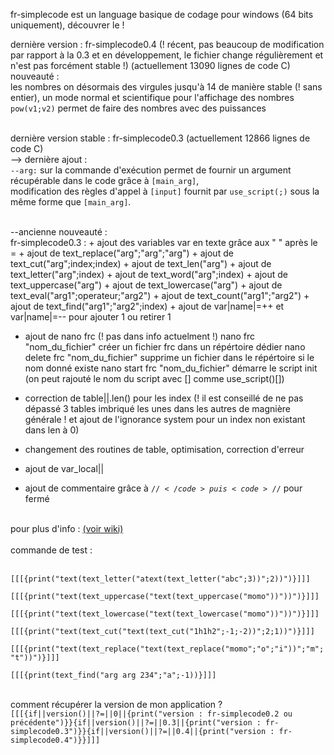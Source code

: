 <head><meta name="google-site-verification" content="k1Ku-V2S2bvRYoVdqf_-UaNnDOuzXFqMYL2xyv3j_L4" /></head>

fr-simplecode est un language basique de codage pour windows (64 bits uniquement), découvrer le ! 

dernière version : fr-simplecode0.4 (! récent, pas beaucoup de modification par rapport à la 0.3 et en développement, le fichier change régulièrement et n'est pas forcément stable !) (actuellement 13090 lignes de code C)
<br>nouveauté :<br>
les nombres on désormais des virgules jusqu'à 14 de manière stable (! sans entier), un mode normal et scientifique pour l'affichage des nombres<br>
<code>pow(v1;v2)</code> permet de faire des nombres avec des puissances<br><br>

dernière version stable : fr-simplecode0.3 (actuellement 12866 lignes de code C) <br> --> dernière ajout :<br><code>--arg:</code> sur la commande d'exécution permet de fournir un argument récupérable dans le code grâce à <code>[main_arg]</code>,<br>modification des règles d'appel à <code>[input]</code> fournit par <code>use_script(;)</code> sous la même forme que <code>[main_arg]</code>.

<br>
--ancienne nouveauté :<br>
fr-simplecode0.3 : 
+ ajout des variables var en texte grâce aux " " après le =
+ ajout de text_replace("arg";"arg";"arg")
+ ajout de text_cut("arg";index;index)
+ ajout de text_len("arg")
+ ajout de text_letter("arg";index)
+ ajout de text_word("arg";index)
+ ajout de text_uppercase("arg")
+ ajout de text_lowercase("arg")
+ ajout de text_eval("arg1";operateur;"arg2")
+ ajout de text_count("arg1";"arg2")
+ ajout de text_find("arg1";"arg2";index)
+ ajout de var|name|=++ et var|name|=-- pour ajouter 1 ou retirer 1

+ ajout de nano frc (! pas dans info actuelment !)
nano frc "nom_du_fichier" créer un fichier frc dans un répértoire dédier
nano delete frc "nom_du_fichier" supprime un fichier dans le répértoire si le nom donné existe
nano start frc "nom_du_fichier" démarre le script init (on peut rajouté le nom du script avec [] comme use_script()[])

+ correction de table||.len() pour les index (! il est conseillé de ne pas dépassé 3 tables imbriqué les unes dans les autres de magnière générale ! et ajout de l'ignorance system pour un index non existant dans len à 0)

+ changement des routines de table, optimisation, correction d'erreur  

+ ajout de var_local||

+ ajout de commentaire grâce à <code>$//</code> puis <code>//$</code> pour fermé

<br>
pour plus d'info : <a href="https://github.com/argentrocher/fr-simplecode/wiki">(voir wiki)</a>
<br><br>
commande de test : <br><br>

<code>[[[{print("text(text_letter("atext(text_letter("abc";3))";2))")}]]]</code>

<code>[[[{print("text(text_uppercase("text(text_uppercase("momo"))"))")}]]]</code>

<code>[[[{print("text(text_lowercase("text(text_lowercase("momo"))"))")}]]]</code>

<code>[[[{print("text(text_cut("text(text_cut("1h1h2";-1;-2))";2;1))")}]]]</code>

<code>[[[{print("text(text_replace("text(text_replace("momo";"o";"i"))";"m";"t"))")}]]]</code>

<code>[[[{print(text_find("arg arg 234";"a";-1))}]]]</code>

<br>
comment récupérer la version de mon application ?
<br>
<code>[[[{if||version()||?=||0||{print("version : fr-simplecode0.2 ou précédente")}}{if||version()||?=||0.3||{print("version : fr-simplecode0.3")}}{if||version()||?=||0.4||{print("version : fr-simplecode0.4")}}]]]</code>
